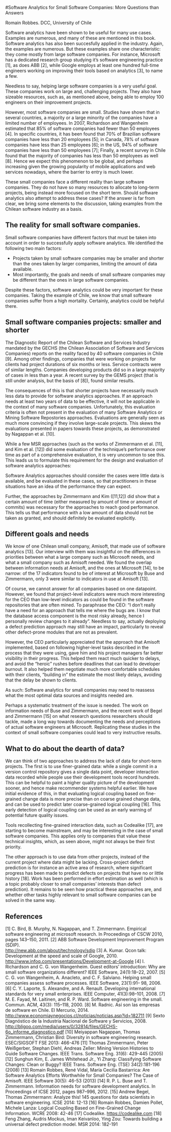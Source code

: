 #Software Analytics for Small Software Companies: More Questions than Answers

Romain Robbes. DCC, University of Chile

Software analytics have been shown to be useful for many use cases. Examples are numerous, and many of these are mentioned in this book. Software analytics has also been succesfully applied in the industry. Again, the examples are numerous. But these examples share one characteristic: they come mostly from large software companies. For instance, Microsoft has a dedicated research group studying it’s software engineering practice [1], as does ABB [2], while Google employs at least one hundred full-time engineers working on improving their tools based on analytics [3], to name a few.

Needless to say, helping large software companies is a very useful goal. These companies work on large and, challenging projects. They also have sizeable resources, such as, as mentioned above, being able to employ 100 engineers on their improvement projects.

However, most software companies are small. Studies have shown that in several countries, a majority or a large minority of the companies have a limited number of employees. In 2007, Richardson and Wangenheim estimated that 85% of software companies had fewer than 50 employees [4]. In specific countries, it has been found that 70% of Brazilian software companies have less than 20 employees [5]; in Canada, 78% of software companies have less than 25 employees [6]; in the US, 94% of software companies have less than 50 employees [7]; Finally, a recent survey in Chile found that the majority of companies has less than 50 employees as well [8]. Hence we expect this phenomenon to be global, and perhaps increasing given the growing popularity of mobile applications and web services nowadays, where the barrier to entry is much lower.

These small companies face a different reality than large software companies. They do not have so many resources to allocate to long-term projects, being instead more focused on the short term. Should software analytics also attempt to address these cases? If the answer is far from clear, we bring some elements to the discussion, taking examples from the Chilean software industry as a basis.

## The reality for small software companies.

Small software companies have different factors that must be taken into account in order to successfully apply software analytics. We identified the following two main factors:

* Projects taken by small software companies may be smaller and shorter than the ones taken by larger companies, limiting the amount of data available.
* Most importantly, the goals and needs of small software companies may be different than the ones in large software companies.

Despite these factors, software analytics could be very important for these companies. Taking the example of Chile, we know that small software companies suffer from a high mortality. Certainly, analytics could be helpful there.

## Small software companies projects: smaller and shorter

The Diagnostic Report of the Chilean Software and Services Industry mandated by the GECHS (the Chilean Association of Software and Services Companies) reports on the reality faced by 40 software companies in Chile [9]. Among other findings, companies that were working on projects for clients had project durations of six months or less. Service contracts were of similar lengths. Companies developing products did so in a large majority of cases in less than a year. A recent survey by the GEMS project (that is still under analysis, but the basis of [8]), found similar results.

The consequences of this is that shorter projects have necessarily much less data to provide for software analytics approaches. If an approach needs at least two years of data to be effective, it will not be applicable in the context of many software companies. Unfortunately, this evaluation criteria is often not present in the evaluation of many Software Analytics or Mining Software Repostories approaches. Evaluations are generally seen as much more convincing if they involve large-scale projects. This skews the evaluations presented in papers towards these projects, as demonstrated by Nagappan et al. [10].

While a few MSR approaches (such as the works of Zimmermann et al. [11], and Kim et al. [12]) did some evaluation of the technique’s performance over time as part of a comprehensive evaluation, it is very uncommon to see this. This leads us to formulate this requirement for the design and evaluation of software analytics approaches:

Software Analytics approaches should consider the cases were little data is available, and be evaluated in these cases, so that practitioners in these situations have an idea of the performance they can expect.

Further, the approaches by Zimmermann and Kim ([11,12]) did show that a certain amount of time (either measured by amount of time or amount of commits) was necessary for the approaches to reach good performance. This tells us that performance with a low amount of data should not be taken as granted, and should definitely be evaluated explicitly.


## Different goals and needs

We know of one Chilean small company, Amisoft, that made use of software analytics [13]. Our interview with them was insightful on the differences in priorities between what a large company such as Microsoft needs, and what a small company such as Amisoft needed. We found the overlap between information needs at Amisoft, and the ones at Microsoft [14], to be narrow: of the 17 indicators found to be of interest at Microsoft by Buse and Zimmermann, only 3 were similar to indicators in use at Amisoft [13].

Of course, we cannot answer for all companies based on one datapoint. However, we found that project-level indicators were much more interesting for the CEO than low-level indicators as could be found in the software repositories that are often mined. To paraphrase the CEO: “I don’t really have a need for an approach that tells me where the bugs are. I know that the database access component is the most risky already, hence I personally review changes to it already”. Needless to say, actually deploying a defect prediction approach may still have an impact, particularly to reveal other defect-prone modules that are not as prevalent.  

However, the CEO particularly appreciated that the approach that Amisoft implemented, based on following higher-level tasks described in the process that they were using, gave him and his project managers far better visibility in their progress. This helped them react much quicker to delays, and avoid the “heroic” rushes before deadlines that can lead to developer burnout. It also helped them negotiate much more comfortable schedules with their clients, “building in” the estimate the most likely delays, avoiding that the delay be shown to clients.

As such: Software analytics for small companies may need to reassess what the most optimal data sources and insights needed are.

Perhaps a systematic treatment of the issue is needed. The work on information needs of Buse and Zimmermann, and the recent work of Begel and Zimmermann [15] on what research questions researchers should tackle, made a long way towards documenting the needs and perceptions of actual software engineers at Microsoft. Replicating these studies in the context of small software companies could lead to very instructive results.

## What to do about the dearth of data?

We can think of two approaches to address the lack of data for short-term projects. The first is to use finer-grained data: while a single commit in a version control repository gives a single data point, developer interaction data recorded while people use their development tools record hundreds. This can be helpful to paint a higher quality picture of the development sooner, and hence make recommender systems helpful earlier. We have initial evidence of this, in that evaluating logical coupling based on fine-grained change data is more precise than on coarse grained change data, and can be used to predict later coarse-grained logical coupling [16]. This early detection of logical coupling can be used as an early warning of potential future quality issues. 

Tools recollecting fine-grained interaction data, such as Codealike [17], are starting to become mainstream, and may be interesting in the case of small software companies. This applies only to companies that value these technical insights, which, as seen above, might not always be their first priority.

The other approach is to use data from other projects, instead of the current project where data might be lacking. Cross-project defect prediction is for instance an active area of research, where significant progress has been made to predict defects on projects that have no or little history [18]. Work has been performed in effort estimation as well (which is a topic probably closer to small companies’ interests than defect prediction). It remains to be seen how practical these approaches are, and whether other tasks highly relevant to small software companies can be solved in the same way.

## References

[1] C. Bird, B. Murphy, N. Nagappan, and T. Zimmermann. Empirical software engineering at microsoft research. In Proceedings of CSCW 2010, pages 143–150, 2011.
[2] ABB Software Development Improvement Program (SDIP).  
http://new.abb.com/about/technology/sdip
[3] A. Kumar. Qcon talk: Development at the speed and scale of Google, 2010. 
http://www.infoq.com/presentations/Development-at-Google
[4] I. Richardson and C. G. von Wangenheim. Guest editors’ introduction: Why are small software
organizations different? IEEE Software, 24(1):18–22, 2007.
[5] C. G. von Wangenheim, A. Anacleto, and C. F. Salviano. Helping small companies assess software processes. IEEE Software, 23(1):91– 98, 2006.
[6] C. Y. Laporte, S. Alexandre, and A. Renault. Developing international standards for very small
enterprises. IEEE Computer, 41(3):98–101, 2008.
[7] M. E. Fayad, M. Laitinen, and R. P. Ward. Software engineering in the small. Commun. ACM, 43(3): 115–118, 2000.
[8] M. Radnic. Así son las empresas de software en Chile. El Mercurio, 2014. http://www.economiaynegocios.cl/noticias/noticias.asp?id=182711
[9] Sexto Diagnóstico de la Industria Nacional de Software y Servicios, 2008. http://bligoo.com/media/users/0/32814/files/GECHS-6o_informe_diagnostico.pdf
[10] Meiyappan Nagappan, Thomas Zimmermann, Christian Bird: Diversity in software engineering research. ESEC/SIGSOFT FSE 2013: 466-476
[11] Thomas Zimmermann, Peter Weißgerber, Stephan Diehl, Andreas Zeller: Mining Version Histories to Guide Software Changes. IEEE Trans. Software Eng. 31(6): 429-445 (2005)
[12] Sunghun Kim, E. James Whitehead Jr., Yi Zhang: Classifying Software Changes: Clean or Buggy? IEEE Trans. Software Eng. (TSE) 34(2):181-196 (2008)
[13] Romain Robbes, René Vidal, María Cecilia Bastarrica: Are Software Analytics Efforts Worthwhile for Small Companies? The Case of Amisoft. IEEE Software 30(5): 46-53 (2013)
[14] R. P. L. Buse and T. Zimmermann. Information needs for software development analytics. In Proceedings of ICSE 2012, pages 987–996, 2012.
[15] Andrew Begel, Thomas Zimmermann: Analyze this! 145 questions for data scientists in software engineering. ICSE 2014: 12-13
[16] Romain Robbes, Damien Pollet, Michele Lanza: Logical Coupling Based on Fine-Grained Change Information. WCRE 2008: 42-46
[17] Codealike. https://codealike.com
[18] Feng Zhang, Audris Mockus, Iman Keivanloo, Ying Zou: Towards building a universal defect prediction model. MSR 2014: 182-191



